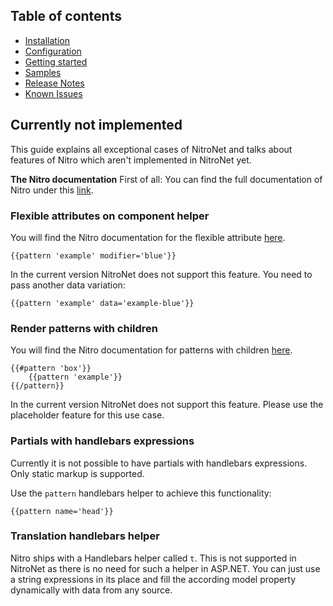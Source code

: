 ## Table of contents
- [Installation](installation.md)
- [Configuration](configuration.md)
- [Getting started](getting-started.md)
- [Samples](samples.md)
- [Release Notes](https://github.com/namics/NitroNetSitecore/releases)
- [Known Issues](known-issues.md)


## Currently not implemented

This guide explains all exceptional cases of NitroNet and talks about features of Nitro which aren't implemented in NitroNet yet.

**The Nitro documentation**
First of all: You can find the full documentation of Nitro under this [link](https://github.com/namics/generator-nitro/blob/master/generators/app/templates/project/docs/nitro.md).

### Flexible attributes on component helper
You will find the Nitro documentation for the flexible attribute [here](https://github.com/namics/generator-nitro/blob/master/generators/app/templates/project/docs/nitro.md#render-patterns).

```
{{pattern 'example' modifier='blue'}}
```

In the current version NitroNet does not support this feature. You need to pass another data variation:
```
{{pattern 'example' data='example-blue'}}
```

### Render patterns with children
You will find the Nitro documentation for patterns with children [here](https://github.com/namics/generator-nitro/blob/master/generators/app/templates/project/docs/nitro.md#render-patterns-with-children).

```
{{#pattern 'box'}}
    {{pattern 'example'}}
{{/pattern}}
```

In the current version NitroNet does not support this feature. Please use the placeholder feature for this use case.

### Partials with handlebars expressions
Currently it is not possible to have partials with handlebars expressions. Only static markup is supported.

Use the `pattern` handlebars helper to achieve this functionality:
```
{{pattern name='head'}}
```

### Translation handlebars helper
Nitro ships with a Handlebars helper called `t`. This is not supported in NitroNet as there is no need for such a helper in ASP.NET. You can just use a string expressions in its place and fill the according model property dynamically with data from any source.